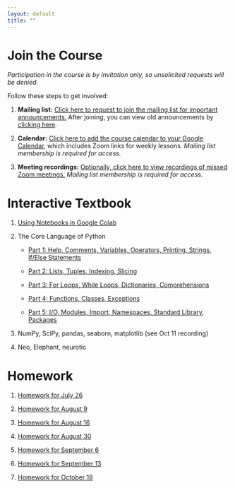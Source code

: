```yaml
---
layout: default
title: ""
---
```


# Join the Course

*Participation in the course is by invitation only, so unsolicited requests will be denied.*

Follow these steps to get involved:

1. **Mailing list:** [Click here to request to join the mailing list for important announcements.](https://groups.google.com/forum/?oldui=1#!forum/neuropython/join) After joining, you can view old announcements by [clicking here](https://groups.google.com/g/neuropython).

2. **Calendar:** [Click here to add the course calendar to your Google Calendar](https://calendar.google.com/calendar?cid=N2h1Z2gxbXZ0dWxjMmFoOW5vZGlsMHVvZXNAZ3JvdXAuY2FsZW5kYXIuZ29vZ2xlLmNvbQ), which includes Zoom links for weekly lessons. *Mailing list membership is required for access.*

3. **Meeting recordings:** [Optionally, click here to view recordings of missed Zoom meetings.](https://drive.google.com/drive/folders/1ZqjNGsG4w4A3G97Dta610GvOsQAUGgkq?usp=sharing) *Mailing list membership is required for access.*

# Interactive Textbook

1. [Using Notebooks in Google Colab](https://colab.research.google.com/github/jpgill86/python-for-neuroscientists/blob/master/notebooks/01-Using-Notebooks-in-Google-Colab.ipynb)

2. The Core Language of Python

    * [Part 1: Help, Comments, Variables, Operators, Printing, Strings, If/Else Statements](https://colab.research.google.com/github/jpgill86/python-for-neuroscientists/blob/master/notebooks/02.1-The-Core-Language-of-Python.ipynb)

    * [Part 2: Lists, Tuples, Indexing, Slicing](https://colab.research.google.com/github/jpgill86/python-for-neuroscientists/blob/master/notebooks/02.2-The-Core-Language-of-Python.ipynb)

    * [Part 3: For Loops, While Loops, Dictionaries, Comprehensions](https://colab.research.google.com/github/jpgill86/python-for-neuroscientists/blob/master/notebooks/02.3-The-Core-Language-of-Python.ipynb)

    * [Part 4: Functions, Classes, Exceptions](https://colab.research.google.com/github/jpgill86/python-for-neuroscientists/blob/master/notebooks/02.4-The-Core-Language-of-Python.ipynb)

    * [Part 5: I/O, Modules, Import, Namespaces, Standard Library, Packages](https://colab.research.google.com/github/jpgill86/python-for-neuroscientists/blob/master/notebooks/02.5-The-Core-Language-of-Python.ipynb)

3. NumPy, SciPy, pandas, seaborn, matplotlib (see Oct 11 recording)

4. Neo, Elephant, neurotic

# Homework

1. [Homework for July 26](https://colab.research.google.com/github/jpgill86/python-for-neuroscientists/blob/master/notebooks/homework/Homework-01.ipynb)

2. [Homework for August 9](https://colab.research.google.com/github/jpgill86/python-for-neuroscientists/blob/master/notebooks/homework/Homework-02.ipynb)

3. [Homework for August 16](https://colab.research.google.com/github/jpgill86/python-for-neuroscientists/blob/master/notebooks/homework/Homework-03.ipynb)

4. [Homework for August 30](https://colab.research.google.com/github/jpgill86/python-for-neuroscientists/blob/master/notebooks/homework/Homework-04.ipynb)

5. [Homework for September 6](https://colab.research.google.com/github/jpgill86/python-for-neuroscientists/blob/master/notebooks/homework/Homework-05.ipynb)

6. [Homework for September 13](https://colab.research.google.com/github/jpgill86/python-for-neuroscientists/blob/master/notebooks/homework/Homework-06.ipynb)

7. [Homework for October 18](https://colab.research.google.com/github/jpgill86/python-for-neuroscientists/blob/master/notebooks/homework/Homework-07.ipynb)

